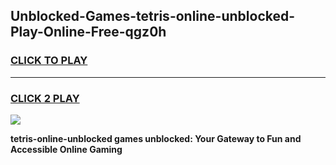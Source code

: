 
## Unblocked-Games-tetris-online-unblocked-Play-Online-Free-qgz0h
<h3>
<a href="https://premium76.site?title=tetris-online-unblocked&ref=26A">CLICK TO PLAY</a></h3>
<hr>

<h3>
<a href="https://premium76.site?title=tetris-online-unblocked&ref=26A">CLICK 2 PLAY</a>
  
</h3>

<a href="https://premium76.site?title=tetris-online-unblocked&ref=26A"><img src="https://clearcache.store/games.png"></a>


**tetris-online-unblocked games unblocked: Your Gateway to Fun and Accessible Online Gaming**
